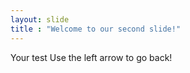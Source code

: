 ```yaml
---
layout: slide
title : "Welcome to our second slide!"
---
```

Your test
Use the left arrow to go back!
